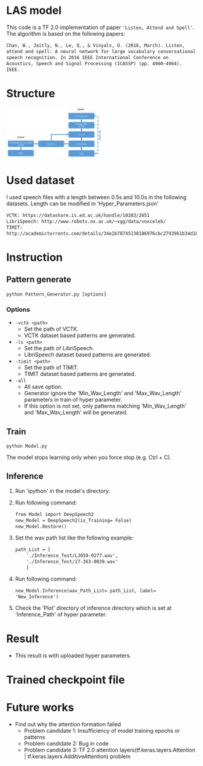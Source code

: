 # LAS model
This code is a TF 2.0 implementation of paper `'Listen, Attend and Spell'`. The algorithm is based on the following papers:

```
Chan, W., Jaitly, N., Le, Q., & Vinyals, O. (2016, March). Listen, attend and spell: A neural network for large vocabulary conversational speech recognition. In 2016 IEEE International Conference on Acoustics, Speech and Signal Processing (ICASSP) (pp. 4960-4964). IEEE.
```

# Structure
<img src='./Figures/Structure.png' width= 50% height=50%>

# Used dataset
I used speech files with a length between 0.5s and 10.0s in the following datasets. Length can be modified in 'Hyper_Parameters.json'

```
VCTK: https://datashare.is.ed.ac.uk/handle/10283/2651
LibriSpeech: http://www.robots.ox.ac.uk/~vgg/data/voxceleb/    
TIMIT: http://academictorrents.com/details/34e2b78745138186976cbc27939b1b34d18bd5b3
```

# Instruction

## Pattern generate

```
python Pattern_Generator.py [options]
```

### Options
* `-vctk <path>`
    * Set the path of VCTK.
    * VCTK dataset based patterns are generated.
* `-ls <path>`
    * Set the path of LibriSpeech.
    * LibriSpeech dataset based patterns are generated.
* `-timit <path>`
    * Set the path of TIMIT.
    * TIMIT dataset based patterns are generated.
* `-all`
    * All save option.
    * Generator ignore the 'Min_Wav_Length' and 'Max_Wav_Length' parameters in train of hyper parameter.
    * If this option is not set, only patterns matching 'Min_Wav_Length' and 'Max_Wav_Length' will be generated.

## Train

```
python Model.py
```

The model stops learning only when you force stop (e.g. Ctrl + C).


## Inference

1. Run 'ipython' in the model's directory.
2. Run following command:

    ```
    from Model import DeepSpeech2
    new_Model = DeepSpeech2(is_Training= False)
    new_Model.Restore()
    ```

3. Set the wav path list like the following example:

    ```
    path_List = [
        './Inference_Test/LJ050-0277.wav',
        './Inference_Test/17-363-0039.wav'
        ]
    ```

4. Run following command:

    ```
    new_Model.Inference(wav_Path_List= path_List, label= 'New_Inference')
    ```

5. Check the 'Plot' directory of inference directory which is set at 'Inference_Path' of hyper parameter.

# Result

* This result is with uploaded hyper parameters.


# Trained checkpoint file

# Future works

* Find out why the attention formation failed
    * Problem candidate 1: Insufficiency of model training epochs or patterns
    * Problem candidate 2: Bug in code
    * Problem candidate 3: TF 2.0 attention layers(tf.keras.layers.Attention | tf.keras.layers.AdditiveAttention) problem